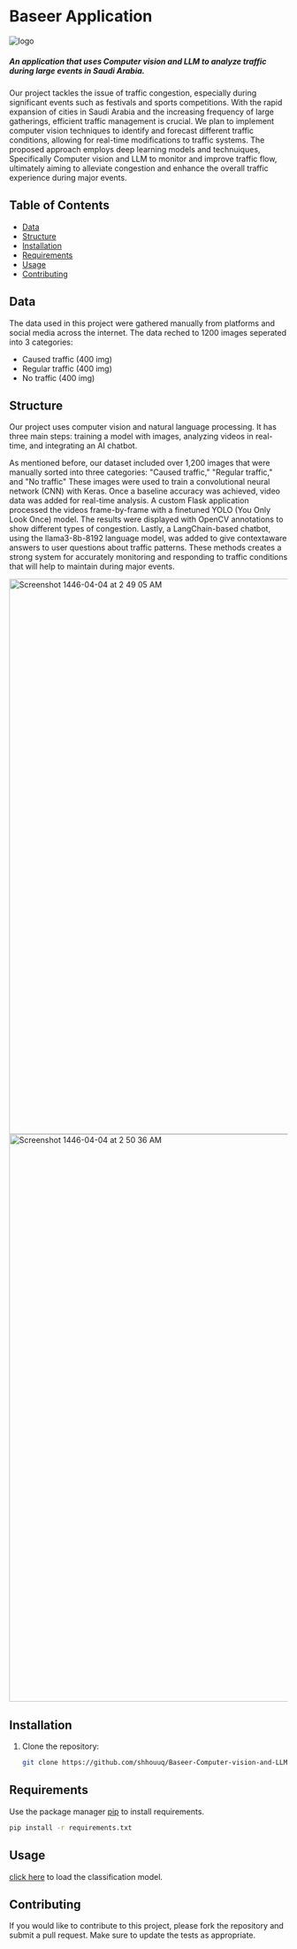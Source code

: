 # Baseer Application 

![logo](https://github.com/user-attachments/assets/2855db3e-f722-4f9f-b194-74d969a91f70)


##### An application that uses Computer vision and LLM to analyze traffic during large events in Saudi Arabia.

Our project tackles the issue of traffic congestion, especially
during significant events such as festivals and sports
competitions. With the rapid expansion of cities in Saudi
Arabia and the increasing frequency of large gatherings,
efficient traffic management is crucial. We plan to implement
computer vision techniques to identify and forecast different
traffic conditions, allowing for real-time modifications to
traffic systems. The proposed approach employs deep
learning models and technuiques, Specifically Computer vision and LLM to monitor and improve traffic flow, ultimately
aiming to alleviate congestion and enhance the overall traffic
experience during major events.

## Table of Contents

- [Data](#data)
- [Structure](#structure)
- [Installation](#installation)
- [Requirements](#requirements)
- [Usage](#usage)
- [Contributing](#contributing)

## Data

The data used in this project were gathered manually from platforms and social media across the internet. The data reched to 1200 images seperated into 3 categories: 
- Caused traffic (400 img)
- Regular traffic (400 img)
- No traffic (400 img)

## Structure

Our project uses computer vision and natural language
processing. It has three main steps: training a model with
images, analyzing videos in real-time, and integrating an AI
chatbot.

As mentioned before, our dataset included over 1,200 images
that were manually sorted into three categories: "Caused traffic," "Regular traffic," and "No traffic" These
images were used to train a convolutional neural network
(CNN) with Keras. Once a baseline accuracy was achieved,
video data was added for real-time analysis. A custom Flask
application processed the videos frame-by-frame with a finetuned YOLO (You Only Look Once) model. The results were
displayed with OpenCV annotations to show different types of
congestion. Lastly, a LangChain-based chatbot, using the
llama3-8b-8192 language model, was added to give contextaware answers to user questions about traffic patterns.
These methods creates a strong system for accurately
monitoring and responding to traffic conditions that will help
to maintain during major events.

<img width="1003" alt="Screenshot 1446-04-04 at 2 49 05 AM" src="https://github.com/user-attachments/assets/b835172b-03db-4fd8-8ed5-11628429c665">


<img width="1025" alt="Screenshot 1446-04-04 at 2 50 36 AM" src="https://github.com/user-attachments/assets/c6d81493-59ba-4c12-9419-6a4730087009">




## Installation

1. Clone the repository:
   ```bash
   git clone https://github.com/shhouuq/Baseer-Computer-vision-and-LLM-.git

## Requirements

Use the package manager [pip](https://pip.pypa.io/en/stable/) to install requirements.

```bash
pip install -r requirements.txt
```

## Usage

[click here](https://drive.google.com/drive/folders/1cwcCq1WSys0HbrQnpHc-rHRpwfuAAOFL?usp=drive_link) to load the classification model.

## Contributing

If you would like to contribute to this project, please fork the repository and submit a pull request. Make sure to update the tests as appropriate.
